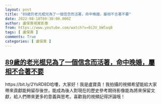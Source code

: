 ```yaml
---
layout: post
title: "89歲的老光棍兒為了一個信念而活著，命中晚婚，屬相不合著不要"
date: 2022-08-18T09:30:00.000Z
author: 盧保貴視覺影像
from: https://www.youtube.com/watch?v=0i3V_bWloq0
tags: [ 盧保貴 ]
comments: True
categories: [ 盧保貴 ]
---
```

<!--1660815000000-->
[89歲的老光棍兒為了一個信念而活著，命中晚婚，屬相不合著不要](https://www.youtube.com/watch?v=0i3V_bWloq0)
------

<div>
https://bit.ly/2YsRD8D哈嘍，大家好！我是盧寶貴！我拍攝的視頻希望能給大家帶來貢獻能夠留存後世，能成為後人對現在的歷史參考期待影像能為將來保留文獻，給人們帶來更多的意義與思考。喜歡我的視頻記得評論哦！
</div>
